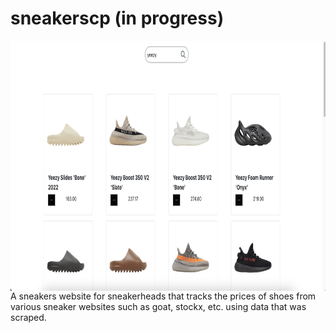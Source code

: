 # sneakerscp (in progress)
<img class="img-resposnive" align="center" src="sneakerscp/src/assets/img/early-demo_2.png" width="900" height="400" title="hover text">
A sneakers website for sneakerheads that tracks the prices of shoes from various sneaker websites such as goat, stockx, etc. using data that was scraped.
